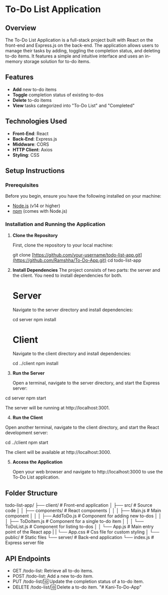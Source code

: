 # To-Do List Application

## Overview

The To-Do List Application is a full-stack project built with React on the front-end and Express.js on the back-end. The application allows users to manage their tasks by adding, toggling the completion status, and deleting to-do items. It features a simple and intuitive interface and uses an in-memory storage solution for to-do items.

## Features

- **Add** new to-do items
- **Toggle** completion status of existing to-dos
- **Delete** to-do items
- **View** tasks categorized into "To-Do List" and "Completed"

## Technologies Used

- **Front-End**: React
- **Back-End**: Express.js
- **Middware**: CORS
- **HTTP Client**: Axios
- **Styling**: CSS

## Setup Instructions

### Prerequisites

Before you begin, ensure you have the following installed on your machine:

- [Node.js](https://nodejs.org/) (v14 or higher)
- [npm](https://www.npmjs.com/) (comes with Node.js)

### Installation and Running the Application

1. **Clone the Repository**

   First, clone the repository to your local machine:

   git clone [https://github.com/your-username/todo-list-app.git](https://github.com/Ramshha/To-Do-App.git)
   cd todo-list-app

2. **Install Dependencies**
   The project consists of two parts: the server and the client. You need to install dependencies       for both.
   
   # Server
   Navigate to the server directory and install dependencies:

   cd server
   npm install

   # Client

   Navigate to the client directory and install dependencies:

   cd ../client
   npm install
   
3. **Run the Server**

   Open a terminal, navigate to the server directory, and start the Express server:

  cd server
  npm start

  The server will be running at http://localhost:3001.
  
4. **Run the Client**

  Open another terminal, navigate to the client directory, and start the React development server:

  cd ../client
  npm start

  The client will be available at http://localhost:3000.
  
5. **Access the Application**

   Open your web browser and navigate to http://localhost:3000 to use the To-Do List application.

## Folder Structure
todo-list-app/
├── client/                   # Front-end application
│   ├── src/                  # Source code
│   │   ├── components/       # React components
│   │   │   ├── Main.js       # Main component
│   │   │   ├── AddToDo.js    # Component for adding new to-dos
│   │   │   ├── ToDoItem.js   # Component for a single to-do item
│   │   │   └── ToDoList.js   # Component for listing to-dos
│   │   └── App.js            # Main entry point of the React app
|   |   └── App.css           # Css file for custom styling
│   └── public/               # Static files
└── server/                   # Back-end application
    └── index.js              # Express server file

## API Endpoints

- GET /todo-list: Retrieve all to-do items.
- POST /todo-list: Add a new to-do item.
- PUT /todo-list/:id: Update the completion status of a to-do item.
- DELETE /todo-list/:id: Delete a to-do item.
"# Kani-To-Do-App" 

